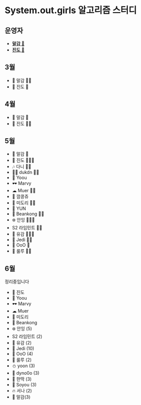 # System.out.girls 알고리즘 스터디

## 운영자

- [**말감** 🎱](https://github.com/malgamlee)
- [**진도** 🧶](https://github.com/mimseong)

## 3월

- 🎱 말감 🏅🏅
- 🧶 진도 🏅

## 4월

- 🎱 말감 🏅
- 🧶 진도 🏅🏅

## 5월

- 🎱 말감 🏅
- 🧶 진도 🏅🏅🏅
- 🎶 다니 🏅🏅
- 🚴‍♀️ dukdn 🏅🏅
- 🐧 Yoou
- 🕶️ Marvy 
- ☁ Muer 🏅🏅
- 🌼 깜콩쥬
- 👻 미도리 🏅🏅
- 🌊 YUN 
- 💜 Beankong 🏅🏅
- ❄️ 안잉 🏅🏅🏅
- S2 라임민트 🏅🏅
- 🍒 유감 🏅🏅🏅
- 🖖 Jedi 🏅🏅
- 🐯 OoO 🏅
- 🎈 룰루 🏅🏅

## 6월

정리중입니다 

- 🧶 진도
- 🐧 Yoou
- 🕶️ Marvy
- ☁ Muer
- 👻 미도리
- 🌊 Beankong
- ❄️ 안잉 (5)
- S2 라임민트 (2)
- 🍒 유감 (2)
- 🖖 Jedi (10)
- 🐯 OoO (4)
- 🎈 룰루 (2)
- ⛄ yoon (3)
- 🦕 dyno0o (3)
- 🐋 한딱 (3)
- 🌈 Soyou (3)
- 🔥 서나 (2)
- 🎱 말감(3)


